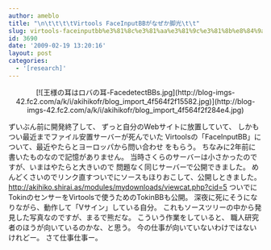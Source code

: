 ```yaml
---
author: ameblo
title: "\n\t\t\t\tVirtools FaceInputBBがなぜか脚光\t\t"
slug: virtools-faceinputbb%e3%81%8c%e3%81%aa%e3%81%9c%e3%81%8b%e8%84%9a%e5%85%89
id: 3690
date: '2009-02-19 13:20:16'
layout: post
categories:
  - '[research]'
---
```


<div align="center">[![王様の耳はロバの耳-FacedetectBBs.jpg](http://blog-imgs-42.fc2.com/a/k/i/akihikofr/blog_import_4f564f2f15582.jpg)](http://blog-imgs-42.fc2.com/a/k/i/akihikofr/blog_import_4f564f2f284e4.jpg)</div>

ずいぶん前に開発終了して、 ずっと自分のWebサイトに放置していて、 しかもつい最近までファイル安置サーバーが死んでいた Virtoolsの「FaceInputBB」について、最近やたらとヨーロッパから問い合わせ をもらう。 ちなみに2年前に書いたものなので記憶がありません。 当時さくらのサーバーは小さかったのですが、いまはやたらと大きいので 問題なく同じサーバーで公開できました。 めんどくさいのでリンク直すついでにソースもほりおこして、公開しときました。 http://akihiko.shirai.as/modules/mydownloads/viewcat.php?cid=5 ついでにTokinのセンサーをVirtoolsで使うためのTokinBBも公開。 深夜に死にそうになりながら、動作して「Vサイン」している自分。 これもソースツリーの中から発見した写真なのですが、まるで熊だな。 こういう作業をしていると、 職人研究者のほうが向いているのかな、と思う。 今の仕事が向いていないわけではないけれどー。 さて仕事仕事ー。